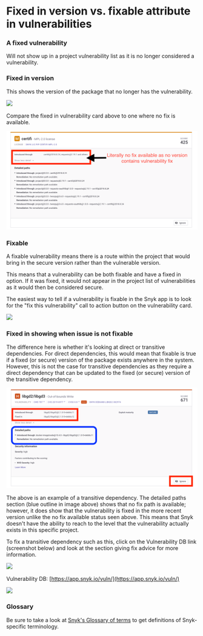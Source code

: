 # Fixed in version vs. fixable attribute in vulnerabilities

### A fixed vulnerability

Will not show up in a project vulnerability list as it is no longer considered a vulnerability.

### Fixed in version

This shows the version of the package that no longer has the vulnerability.

![](../../.gitbook/assets/fix-desc-1.png)

Compare the fixed in vulnerability card above to one where no fix is available.

![](<../../.gitbook/assets/fix-desc-2.png (1).png>)

### Fixable

A fixable vulnerability means there is a route within the project that would bring in the secure version rather than the vulnerable version.

This means that a vulnerability can be both fixable and have a fixed in option. If it was fixed, it would not appear in the project list of vulnerabilities as it would then be considered secure.

The easiest way to tell if a vulnerability is fixable in the Snyk app is to look for the "fix this vulnerability" call to action button on the vulnerability card.

![](../../.gitbook/assets/fix-desc-3.png.png)

### Fixed in showing when issue is not fixable

The difference here is whether it's looking at direct or transitive dependencies. For direct dependencies, this would mean that fixable is true if a fixed (or secure) version of the package exists anywhere in the system. However, this is not the case for transitive dependencies as they require a direct dependency that can be updated to the fixed (or secure) version of the transitive dependency.

![](../../.gitbook/assets/fix-desc-4.png.png)

The above is an example of a transitive dependency. The detailed paths section (blue outline in image above) shows that no fix path is available; however, it does show that the vulnerability is fixed in the more recent version unlike the no fix available status seen above. This means that Snyk doesn't have the ability to reach to the level that the vulnerability actually exists in this specific project.

To fix a transitive dependency such as this, click on the Vulnerability DB link (screenshot below) and look at the section giving fix advice for more information.

![](../../.gitbook/assets/fix-desc-5.png)

Vulnerability DB: [https://app.snyk.io/vuln/](https://app.snyk.io/vuln/)

![](../../.gitbook/assets/fix-desc-6.png)

### Glossary

Be sure to take a look at [Snyk's Glossary of terms](https://support.snyk.io/hc/en-us/articles/360017682058-Snyk-Glossary) to get definitions of Snyk-specific terminology.
